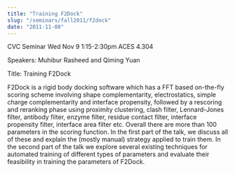 ```yaml
---
title: "Training F2Dock"
slug: "/seminars/fall2011/f2dock"
date: "2011-11-08"
---
```

CVC Seminar Wed Nov 9 1:15-2:30pm ACES 4.304

Speakers: Muhibur Rasheed and Qiming Yuan

Title: Training F2Dock

F2Dock is a rigid body docking software which has a FFT based on-the-fly scoring scheme involving shape complementarity, electrostatics, simple charge complementarity and interface propensity, followed by a rescoring and reranking phase using proximity clustering, clash filter, Lennard-Jones filter, antibody filter, enzyme filter, residue contact filter, interface propensity filter, interface area filter etc. Overall there are more than 100 parameters in the scoring function. In the first part of the talk, we discuss all of these and explain the (mostly manual) strategy applied to train them. In the second part of the talk we explore several existing techniques for automated training of different types of parameters and evaluate their feasibility in training the parameters of F2Dock.